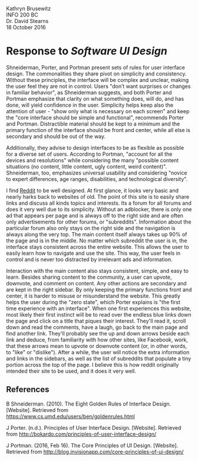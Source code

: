 Kathryn Brusewitz  
INFO 200 BC  
Dr. David Stearns  
18 October 2016  

Response to _Software UI Design_
================================
Shneiderman, Porter, and Portman present sets of rules for user interface design. The commonalities they share pivot on simplicity and consistency. Without these principles, the interface will be complex and unclear, making the user feel they are not in control. Users "don’t want surprises or changes in familiar behavior", as Shneiderman suggests, and both Porter and Portman emphasize that clarity on what something does, will do, and has done, will yield confidence in the user. Simplicity helps keep also the attention of user - "show only what is necessary on each screen" and keep the "core interface should be simple and functional", recommends Porter and Portman. Distractible material should be kept to a minimum and the primary function of the interface should be front and center, while all else is secondary and should be out of the way.

Additionally, they advise to design interfaces to be as flexible as possible for a diverse set of users. According to Portman, "account for all the devices and resolutions" while considering the many "possible content situations (no content, little content, ugly content, weird content)". Shneiderman, too, emphasizes universal usability and considering "novice to expert differences, age ranges, disabilities, and technological diversity".

I find [Reddit](https://www.reddit.com/) to be well designed. At first glance, it looks very basic and nearly harks back to websites of old. The point of this site is to easily share links and discuss all kinds topics and interests. Its a forum for all forums and does it very well due to its simplicity. Without an adblocker, there is only one ad that appears per page and is always off to the right side and are often only advertisements for other forums, or "subreddits". Information about the particular forum also only stays on the right side and the navigation is always along the very top. The main content itself always takes up 90% of the page and is in the middle. No matter which subreddit the user is in, the interface stays consistent across the entire website. This allows the user to easily learn how to navigate and use the site. This way, the user feels in control and is never too distracted by irrelevant ads and information. 

Interaction with the main content also stays consistent, simple, and easy to learn. Besides sharing content to the community, a user can upvote, downvote, and comment on content. Any other actions are secondary and are kept in the right sidebar. By only keeping the primary functions front and center, it is harder to misuse or misunderstand the website. This greatly helps the user during the "zero state", which Porter explains is "the first time experience with an interface". When one first experiences this website, most likely their first instinct will be to read over the endless blue links down the page and click on a title that piques their interest. They'll read it, scroll down and read the comments, have a laugh, go back to the main page and find another link. They'll probably see the up and down arrows beside each link and deduce, from familiarity with how other sites, like Facebook, work, that these arrows mean to upvote or downvote content (or, in other words, to "like" or "dislike"). After a while, the user will notice the extra information and links in the sidebars, as well as the list of subreddits that populate a tiny portion across the top of the page. I believe this is how reddit originally intended their site to be used, and it does it very well.

References
----------

B Shneiderman. (2010). The Eight Golden Rules of Interface Design. [Website]. Retrieved from https://www.cs.umd.edu/users/ben/goldenrules.html

J Porter. (n.d.). Principles of User Interface Design. [Website]. Retrieved from http://bokardo.com/principles-of-user-interface-design/

J Portman. (2016, Feb 16). The Core Principles of UI Design. [Website]. Retrieved from http://blog.invisionapp.com/core-principles-of-ui-design/